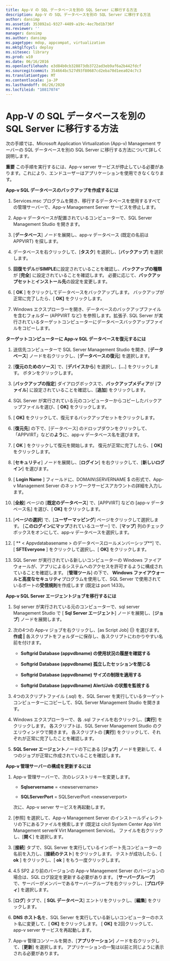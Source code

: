 ```yaml
---
title: App-V の SQL データベースを別の SQL Server に移行する方法
description: App-V の SQL データベースを別の SQL Server に移行する方法
author: dansimp
ms.assetid: 353892a1-9327-4489-a19c-4ec7bd1b736f
ms.reviewer: ''
manager: dansimp
ms.author: dansimp
ms.pagetype: mdop, appcompat, virtualization
ms.mktglfcycl: deploy
ms.sitesec: library
ms.prod: w10
ms.date: 06/16/2016
ms.openlocfilehash: e3d84b0cb328873db3722ad3eb9af6a2b442fdcf
ms.sourcegitcommit: 354664bc527d93f80687cd2eba70d1eea024c7c3
ms.translationtype: MT
ms.contentlocale: ja-JP
ms.lasthandoff: 06/26/2020
ms.locfileid: "10817074"
---
```

# App-V の SQL データベースを別の SQL Server に移行する方法


次の手順では、Microsoft Application Virtualization (App-v) Management サーバーの SQL データベースを別の SQL Server に移行する方法について詳しく説明します。

**重要** この手順を実行するには、App-v server サービスが停止している必要があります。これにより、エンドユーザーはアプリケーションを使用できなくなります。

 

**App-v SQL データベースのバックアップを作成するには**

1.  Services.msc プログラムを開き、移行するデータベースを使用するすべての管理サーバーで、App-v Management Server サービスを停止します。

2.  App-v データベースが配置されているコンピューターで、SQL Server Management Studio を開きます。

3.  [**データベース**] ノードを展開し、app-v データベース (既定の名前は APPVIRT) を探します。

4.  データベースを右クリックして、[**タスク**] を選択し、[**バックアップ**] を選択します。

5.  **回復モデル**が**SIMPLE**に設定されていることを確認し、**バックアップの種類**が [**完全**] に設定されていることを確認します。 必要に応じて、**バックアップセット**と**インストール先**の設定を変更します。

6.  [ **OK** ] をクリックしてデータベースをバックアップします。 バックアップが正常に完了したら、[ **OK]** をクリックします。

7.  Windows エクスプローラーを開き、データベースのバックアップファイルを含むフォルダー (APPVIRT など) を参照します。拡張子. SQL Server が実行されているターゲットコンピューターにデータベースバックアップファイルをコピーします。

**ターゲットコンピューターに App-v SQL データベースを復元するには**

1.  送信先コンピューターで SQL Server Management Studio を開き、[**データベース**] ノードを右クリックし、[**データベースの復元**] を選択します。

2.  [**復元のためのソース**] で、[**デバイスから**] を選択し、[**...**] をクリックします。  ボタンをクリックします。

3.  [**バックアップの指定**] ダイアログボックスで、**バックアップメディア**が [**ファイル**] に設定されていることを確認し、[**追加**] をクリックします。

4.  SQL Server が実行されている元のコンピューターからコピーしたバックアップファイルを選び、[ **OK]** をクリックします。

5.  [ **OK]** をクリックして、復元するバックアップセットをクリックします。

6.  [**復元先**] の下で、[データベース] のドロップダウンをクリックして、「APPVIRT」などの**よう**に、app-v データベース名を選びます。

7.  [ **OK** ] をクリックして復元を開始します。 復元が正常に完了したら、[ **OK]** をクリックします。

8.  [**セキュリティ**] ノードを展開し、[**ログイン**] を右クリックして、[**新しいログイン**] を選びます。

9.  [ **Login Name** ] フィールドに、DOMAIN\\SERVERNAME $ の形式で、App-v Management Server のネットワークサービスアカウントの詳細を入力します。

10. [**全般**] ページの [**既定のデータベース**] で、[APPVIRT] などの [app-v データベース名] を選び、[ **OK]** をクリックします。

11. [**ページの選択**] で、[**ユーザーマッピング**] ページをクリックして選択します。 [**このログインにマップ**されているユーザー] で、[**マップ**] 列のチェックボックスをオンにして、app-v データベースを選択します。

12. [ ** &lt; Appvdatabasename &gt; のデータベースロールメンバーシップ**] で、[ **SFTEveryone** ] をクリックして選択し、[ **OK]** をクリックします。

13. SQL Server が実行されている新しいコンピューターの Windows ファイアウォールが、アプリによるシステムへのアクセスを許可するように構成されていることを確認します。 [**管理ツール**] の下で、 **Windows ファイアウォールと高度なセキュリティ**プログラムを使用して、SQL Server で使用されているポートの**受信規則**を作成します (既定は port 1433)。

**App-v SQL Server エージェントジョブを移行するには**

1.  Sql server が実行されている元のコンピューターで、sql server Management Studio で [ **Sql Server エージェント**] ノードを展開し、[**ジョブ**] ノードを展開します。

2.  次の4つの App-v ジョブを右クリックし、[as Script Job] (|) を選びます。 **作成 |** 各スクリプトをフォルダーに保存し、各スクリプトにわかりやすい名前を付けます。

    -   **Softgrid Database (appvdbname) の使用状況の履歴を確認する**

    -   **Softgrid Database (appvdbname) 孤立したセッションを閉じる**

    -   **Softgrid Database (appvdbname) サイズの制限を適用する**

    -   **Softgrid Database (appvdbname) Alert/Job の状態を監視する**

3.  4つのスクリプトファイル (.sql) を、SQL Server を実行しているターゲットコンピューターにコピーして、SQL Server Management Studio を開きます。

4.  Windows エクスプローラーで、各 .sql ファイルを右クリックし、[**実行**] をクリックします。 各スクリプトは、SQL Server Management Studio のクエリウィンドウで開きます。 各スクリプトの [**実行**] をクリックして、それぞれが正常に完了したことを確認します。

5.  **SQL Server エージェント**ノードの下にある [**ジョブ**] ノードを更新して、4つのジョブが正常に作成されていることを確認します。

**App-v 管理サーバーの構成を更新するには**

1.  App-v 管理サーバーで、次のレジストリキーを変更します。

    -   **Sqlservername**  =  &lt;newservername&gt;

    -   **SQLServerPort**  =  SQLServerPort &lt;newserverport&gt;

    次に、App-v server サービスを再起動します。

2.  [参照] を選択して、App-v Management Server のインストールディレクトリの下にあるファイルを検索します (既定は c/c/l System Center App Virt Management server¥ Virt Management Service)。 ファイルを右クリックし、[**開く**] を選択します。

3.  [**接続**] タブで、SQL Server を実行しているインポート先コンピューターの名前を入力し、[**接続のテスト**] をクリックします。 テストが成功したら、[ **ok** ] をクリックし、[ **ok** ] をもう一度クリックします。

4.  4.5 SP2 より前のバージョンの App-v Management Server のバージョンの場合は、SQL ログ設定を更新する必要があります。 [**サーバーグループ**] で、サーバーがメンバーであるサーバーグループを右クリックし、[**プロパティ**] を選択します。

5.  [**ログ**] タブで、[ **SQL データベース**] エントリをクリックし、[**編集**] をクリックします。

6.  **DNS ホスト名**を、SQL Server を実行している新しいコンピューターのホスト名に変更して、[ **OK]** をクリックします。 [ **OK]** を2回クリックして、app-v server サービスを再起動します。

7.  App-v 管理コンソールを開き、[**アプリケーション**] ノードを右クリックして、[**更新**] を選択します。 アプリケーションの一覧は以前と同じように表示される必要があります。

 

 





